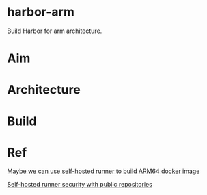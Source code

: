 # harbor-arm

Build Harbor for arm architecture.

# Aim

# Architecture

# Build

# Ref

[Maybe we can use self-hosted runner to build ARM64 docker image ](https://docs.github.com/en/actions/hosting-your-own-runners/about-self-hosted-runners#supported-architectures-and-operating-systems-for-self-hosted-runners)

[Self-hosted runner security with public repositories](https://docs.github.com/en/actions/hosting-your-own-runners/about-self-hosted-runners#self-hosted-runner-security-with-public-repositories)